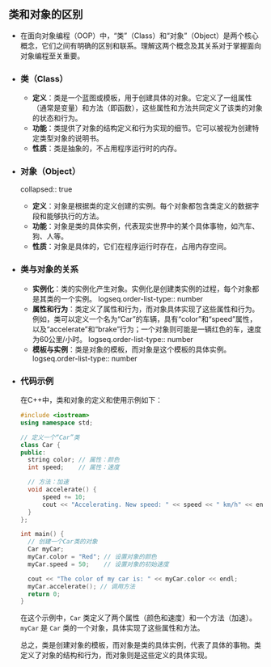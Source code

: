 ## 类和对象的区别
- 在面向对象编程（OOP）中，“类”（Class）和“对象”（Object）是两个核心概念，它们之间有明确的区别和联系。理解这两个概念及其关系对于掌握面向对象编程至关重要。
- ### 类（Class）
	- **定义**：类是一个蓝图或模板，用于创建具体的对象。它定义了一组属性（通常是变量）和方法（即函数），这些属性和方法共同定义了该类的对象的状态和行为。
	- **功能**：类提供了对象的结构定义和行为实现的细节。它可以被视为创建特定类型对象的说明书。
	- **性质**：类是抽象的，不占用程序运行时的内存。
- ### 对象（Object）
  collapsed:: true
	- **定义**：对象是根据类的定义创建的实例。每个对象都包含类定义的数据字段和能够执行的方法。
	- **功能**：对象是类的具体实例，代表现实世界中的某个具体事物，如汽车、狗、人等。
	- **性质**：对象是具体的，它们在程序运行时存在，占用内存空间。
- ### 类与对象的关系
	- **实例化**：类的实例化产生对象。实例化是创建类实例的过程，每个对象都是其类的一个实例。
	  logseq.order-list-type:: number
	- **属性和行为**：类定义了属性和行为，而对象具体实现了这些属性和行为。例如，类可以定义一个名为“Car”的车辆，具有“color”和“speed”属性，以及“accelerate”和“brake”行为；一个对象则可能是一辆红色的车，速度为60公里/小时。
	  logseq.order-list-type:: number
	- **模板与实例**：类是对象的模板，而对象是这个模板的具体实例。
	  logseq.order-list-type:: number
- ### 代码示例
  在C++中，类和对象的定义和使用示例如下：
  
  ```cpp
  #include <iostream>
  using namespace std;
  
  // 定义一个“Car”类
  class Car {
  public:
    string color; // 属性：颜色
    int speed;    // 属性：速度
  
    // 方法：加速
    void accelerate() {
        speed += 10;
        cout << "Accelerating. New speed: " << speed << " km/h" << endl;
    }
  };
  
  int main() {
    // 创建一个Car类的对象
    Car myCar;
    myCar.color = "Red"; // 设置对象的颜色
    myCar.speed = 50;    // 设置对象的初始速度
  
    cout << "The color of my car is: " << myCar.color << endl;
    myCar.accelerate(); // 调用方法
    return 0;
  }
  ```
  
  在这个示例中，`Car` 类定义了两个属性（颜色和速度）和一个方法（加速）。`myCar` 是 `Car` 类的一个对象，具体实现了这些属性和方法。
  
  总之，类是创建对象的模板，而对象是类的具体实例，代表了具体的事物。类定义了对象的结构和行为，而对象则是这些定义的具体实现。
  <!--Converted by ToLogseq-->